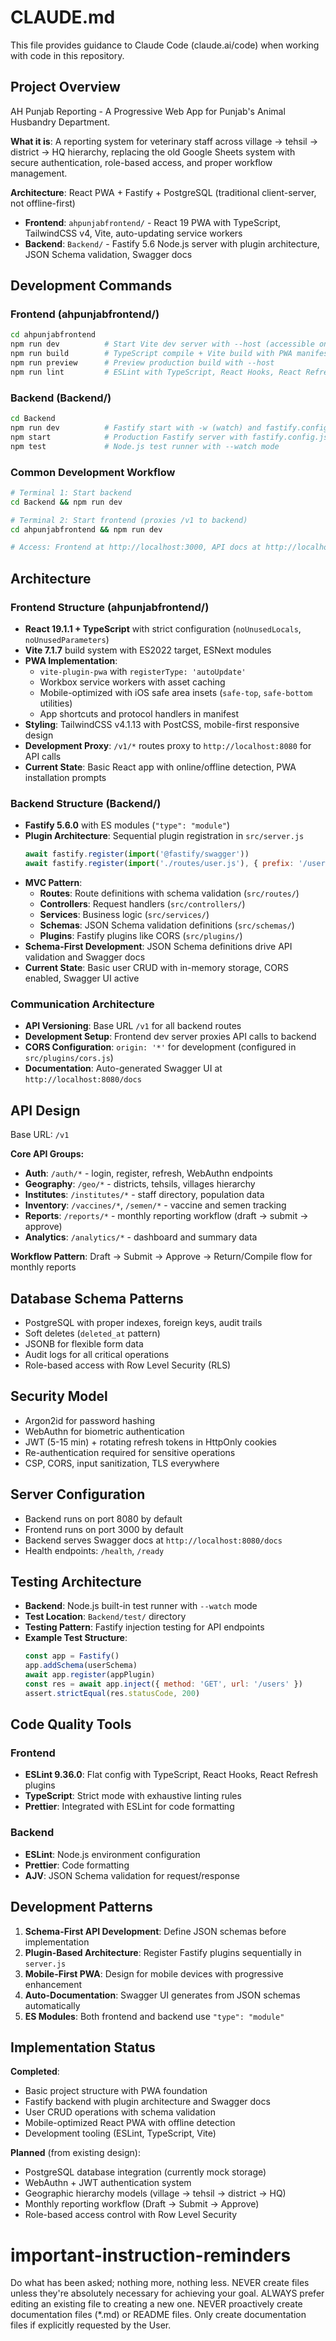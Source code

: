 # CLAUDE.md

This file provides guidance to Claude Code (claude.ai/code) when working with code in this repository.

## Project Overview

AH Punjab Reporting - A Progressive Web App for Punjab's Animal Husbandry Department.

**What it is**: A reporting system for veterinary staff across village → tehsil → district → HQ hierarchy, replacing the old Google Sheets system with secure authentication, role-based access, and proper workflow management.

**Architecture**: React PWA + Fastify + PostgreSQL (traditional client-server, not offline-first)

- **Frontend**: `ahpunjabfrontend/` - React 19 PWA with TypeScript, TailwindCSS v4, Vite, auto-updating service workers
- **Backend**: `Backend/` - Fastify 5.6 Node.js server with plugin architecture, JSON Schema validation, Swagger docs

## Development Commands

### Frontend (ahpunjabfrontend/)
```bash
cd ahpunjabfrontend
npm run dev          # Start Vite dev server with --host (accessible on network)
npm run build        # TypeScript compile + Vite build with PWA manifest
npm run preview      # Preview production build with --host
npm run lint         # ESLint with TypeScript, React Hooks, React Refresh rules
```

### Backend (Backend/)
```bash
cd Backend
npm run dev          # Fastify start with -w (watch) and fastify.config.json
npm start            # Production Fastify server with fastify.config.json
npm test             # Node.js test runner with --watch mode
```

### Common Development Workflow
```bash
# Terminal 1: Start backend
cd Backend && npm run dev

# Terminal 2: Start frontend (proxies /v1 to backend)
cd ahpunjabfrontend && npm run dev

# Access: Frontend at http://localhost:3000, API docs at http://localhost:8080/docs
```

## Architecture

### Frontend Structure (ahpunjabfrontend/)
- **React 19.1.1 + TypeScript** with strict configuration (`noUnusedLocals`, `noUnusedParameters`)
- **Vite 7.1.7** build system with ES2022 target, ESNext modules
- **PWA Implementation**:
  - `vite-plugin-pwa` with `registerType: 'autoUpdate'`
  - Workbox service workers with asset caching
  - Mobile-optimized with iOS safe area insets (`safe-top`, `safe-bottom` utilities)
  - App shortcuts and protocol handlers in manifest
- **Styling**: TailwindCSS v4.1.13 with PostCSS, mobile-first responsive design
- **Development Proxy**: `/v1/*` routes proxy to `http://localhost:8080` for API calls
- **Current State**: Basic React app with online/offline detection, PWA installation prompts

### Backend Structure (Backend/)
- **Fastify 5.6.0** with ES modules (`"type": "module"`)
- **Plugin Architecture**: Sequential plugin registration in `src/server.js`
  ```javascript
  await fastify.register(import('@fastify/swagger'))
  await fastify.register(import('./routes/user.js'), { prefix: '/users' })
  ```
- **MVC Pattern**:
  - **Routes**: Route definitions with schema validation (`src/routes/`)
  - **Controllers**: Request handlers (`src/controllers/`)
  - **Services**: Business logic (`src/services/`)
  - **Schemas**: JSON Schema validation definitions (`src/schemas/`)
  - **Plugins**: Fastify plugins like CORS (`src/plugins/`)
- **Schema-First Development**: JSON Schema definitions drive API validation and Swagger docs
- **Current State**: Basic user CRUD with in-memory storage, CORS enabled, Swagger UI active

### Communication Architecture
- **API Versioning**: Base URL `/v1` for all backend routes
- **Development Setup**: Frontend dev server proxies API calls to backend
- **CORS Configuration**: `origin: '*'` for development (configured in `src/plugins/cors.js`)
- **Documentation**: Auto-generated Swagger UI at `http://localhost:8080/docs`

## API Design
Base URL: `/v1`

**Core API Groups:**
- **Auth**: `/auth/*` - login, register, refresh, WebAuthn endpoints
- **Geography**: `/geo/*` - districts, tehsils, villages hierarchy
- **Institutes**: `/institutes/*` - staff directory, population data
- **Inventory**: `/vaccines/*`, `/semen/*` - vaccine and semen tracking
- **Reports**: `/reports/*` - monthly reporting workflow (draft → submit → approve)
- **Analytics**: `/analytics/*` - dashboard and summary data

**Workflow Pattern**: Draft → Submit → Approve → Return/Compile flow for monthly reports

## Database Schema Patterns
- PostgreSQL with proper indexes, foreign keys, audit trails
- Soft deletes (`deleted_at` pattern)
- JSONB for flexible form data
- Audit logs for all critical operations
- Role-based access with Row Level Security (RLS)

## Security Model
- Argon2id for password hashing
- WebAuthn for biometric authentication
- JWT (5-15 min) + rotating refresh tokens in HttpOnly cookies
- Re-authentication required for sensitive operations
- CSP, CORS, input sanitization, TLS everywhere

## Server Configuration
- Backend runs on port 8080 by default
- Frontend runs on port 3000 by default
- Backend serves Swagger docs at `http://localhost:8080/docs`
- Health endpoints: `/health`, `/ready`

## Testing Architecture
- **Backend**: Node.js built-in test runner with `--watch` mode
- **Test Location**: `Backend/test/` directory
- **Testing Pattern**: Fastify injection testing for API endpoints
- **Example Test Structure**:
  ```javascript
  const app = Fastify()
  app.addSchema(userSchema)
  await app.register(appPlugin)
  const res = await app.inject({ method: 'GET', url: '/users' })
  assert.strictEqual(res.statusCode, 200)
  ```

## Code Quality Tools
### Frontend
- **ESLint 9.36.0**: Flat config with TypeScript, React Hooks, React Refresh plugins
- **TypeScript**: Strict mode with exhaustive linting rules
- **Prettier**: Integrated with ESLint for code formatting

### Backend
- **ESLint**: Node.js environment configuration
- **Prettier**: Code formatting
- **AJV**: JSON Schema validation for request/response

## Development Patterns
1. **Schema-First API Development**: Define JSON schemas before implementation
2. **Plugin-Based Architecture**: Register Fastify plugins sequentially in `server.js`
3. **Mobile-First PWA**: Design for mobile devices with progressive enhancement
4. **Auto-Documentation**: Swagger UI generates from JSON schemas automatically
5. **ES Modules**: Both frontend and backend use `"type": "module"`

## Implementation Status
**Completed**:
- Basic project structure with PWA foundation
- Fastify backend with plugin architecture and Swagger docs
- User CRUD operations with schema validation
- Mobile-optimized React PWA with offline detection
- Development tooling (ESLint, TypeScript, Vite)

**Planned** (from existing design):
- PostgreSQL database integration (currently mock storage)
- WebAuthn + JWT authentication system
- Geographic hierarchy models (village → tehsil → district → HQ)
- Monthly reporting workflow (Draft → Submit → Approve)
- Role-based access control with Row Level Security

# important-instruction-reminders
Do what has been asked; nothing more, nothing less.
NEVER create files unless they're absolutely necessary for achieving your goal.
ALWAYS prefer editing an existing file to creating a new one.
NEVER proactively create documentation files (*.md) or README files. Only create documentation files if explicitly requested by the User.